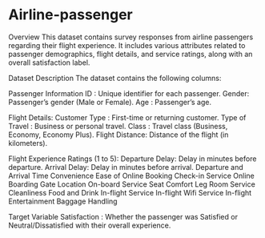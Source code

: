 # Airline-passenger

Overview
This dataset contains survey responses from airline passengers regarding their flight experience. It includes various attributes related to passenger demographics, flight details, and service ratings, along with an overall satisfaction label.

Dataset Description
The dataset contains the following columns:

Passenger Information
ID    : Unique identifier for each passenger.
Gender: Passenger’s gender (Male or Female).
Age    : Passenger’s age.

Flight Details:
Customer Type  : First-time or returning customer.
Type of Travel : Business or personal travel.
Class          : Travel class (Business, Economy, Economy Plus).
Flight Distance: Distance of the flight (in kilometers).

Flight Experience Ratings (1 to 5):
Departure Delay: Delay in minutes before departure.
Arrival Delay: Delay in minutes before arrival.
Departure and Arrival Time Convenience
Ease of Online Booking
Check-in Service
Online Boarding
Gate Location
On-board Service
Seat Comfort
Leg Room Service
Cleanliness
Food and Drink
In-flight Service
In-flight Wifi Service
In-flight Entertainment
Baggage Handling

Target Variable
Satisfaction  : Whether the passenger was Satisfied or Neutral/Dissatisfied with their overall experience.


